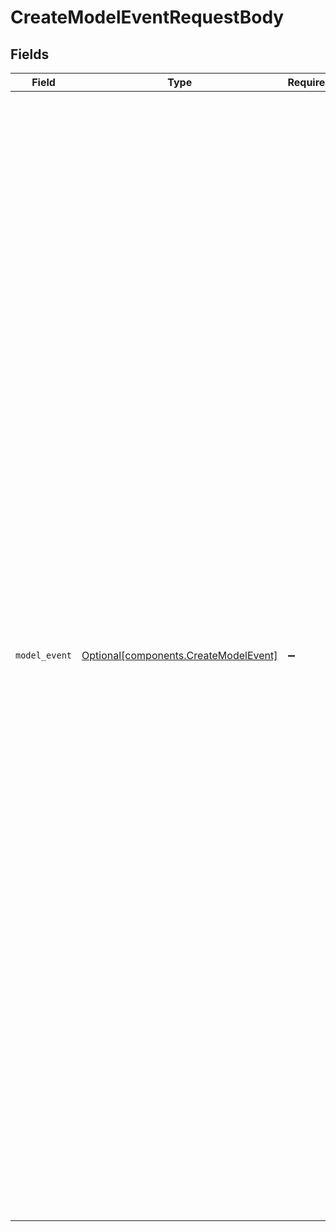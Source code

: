 # CreateModelEventRequestBody


## Fields

| Field                                                                                                                                                                                                                                                                                                                                                                                                                                                                                                                                                                                                                                                                                                                                                                                                                                                                                                                                                                                                                                                                                                                                                                                                   | Type                                                                                                                                                                                                                                                                                                                                                                                                                                                                                                                                                                                                                                                                                                                                                                                                                                                                                                                                                                                                                                                                                                                                                                                                    | Required                                                                                                                                                                                                                                                                                                                                                                                                                                                                                                                                                                                                                                                                                                                                                                                                                                                                                                                                                                                                                                                                                                                                                                                                | Description                                                                                                                                                                                                                                                                                                                                                                                                                                                                                                                                                                                                                                                                                                                                                                                                                                                                                                                                                                                                                                                                                                                                                                                             | Example                                                                                                                                                                                                                                                                                                                                                                                                                                                                                                                                                                                                                                                                                                                                                                                                                                                                                                                                                                                                                                                                                                                                                                                                 |
| ------------------------------------------------------------------------------------------------------------------------------------------------------------------------------------------------------------------------------------------------------------------------------------------------------------------------------------------------------------------------------------------------------------------------------------------------------------------------------------------------------------------------------------------------------------------------------------------------------------------------------------------------------------------------------------------------------------------------------------------------------------------------------------------------------------------------------------------------------------------------------------------------------------------------------------------------------------------------------------------------------------------------------------------------------------------------------------------------------------------------------------------------------------------------------------------------------- | ------------------------------------------------------------------------------------------------------------------------------------------------------------------------------------------------------------------------------------------------------------------------------------------------------------------------------------------------------------------------------------------------------------------------------------------------------------------------------------------------------------------------------------------------------------------------------------------------------------------------------------------------------------------------------------------------------------------------------------------------------------------------------------------------------------------------------------------------------------------------------------------------------------------------------------------------------------------------------------------------------------------------------------------------------------------------------------------------------------------------------------------------------------------------------------------------------- | ------------------------------------------------------------------------------------------------------------------------------------------------------------------------------------------------------------------------------------------------------------------------------------------------------------------------------------------------------------------------------------------------------------------------------------------------------------------------------------------------------------------------------------------------------------------------------------------------------------------------------------------------------------------------------------------------------------------------------------------------------------------------------------------------------------------------------------------------------------------------------------------------------------------------------------------------------------------------------------------------------------------------------------------------------------------------------------------------------------------------------------------------------------------------------------------------------- | ------------------------------------------------------------------------------------------------------------------------------------------------------------------------------------------------------------------------------------------------------------------------------------------------------------------------------------------------------------------------------------------------------------------------------------------------------------------------------------------------------------------------------------------------------------------------------------------------------------------------------------------------------------------------------------------------------------------------------------------------------------------------------------------------------------------------------------------------------------------------------------------------------------------------------------------------------------------------------------------------------------------------------------------------------------------------------------------------------------------------------------------------------------------------------------------------------- | ------------------------------------------------------------------------------------------------------------------------------------------------------------------------------------------------------------------------------------------------------------------------------------------------------------------------------------------------------------------------------------------------------------------------------------------------------------------------------------------------------------------------------------------------------------------------------------------------------------------------------------------------------------------------------------------------------------------------------------------------------------------------------------------------------------------------------------------------------------------------------------------------------------------------------------------------------------------------------------------------------------------------------------------------------------------------------------------------------------------------------------------------------------------------------------------------------- |
| `model_event`                                                                                                                                                                                                                                                                                                                                                                                                                                                                                                                                                                                                                                                                                                                                                                                                                                                                                                                                                                                                                                                                                                                                                                                           | [Optional[components.CreateModelEvent]](../../models/components/createmodelevent.md)                                                                                                                                                                                                                                                                                                                                                                                                                                                                                                                                                                                                                                                                                                                                                                                                                                                                                                                                                                                                                                                                                                                    | :heavy_minus_sign:                                                                                                                                                                                                                                                                                                                                                                                                                                                                                                                                                                                                                                                                                                                                                                                                                                                                                                                                                                                                                                                                                                                                                                                      | N/A                                                                                                                                                                                                                                                                                                                                                                                                                                                                                                                                                                                                                                                                                                                                                                                                                                                                                                                                                                                                                                                                                                                                                                                                     | {<br/>"project": "New Project",<br/>"model": "gpt-4o",<br/>"provider": "openai",<br/>"messages": [<br/>{<br/>"role": "system",<br/>"content": "Hello, world!"<br/>}<br/>],<br/>"response": {<br/>"role": "assistant",<br/>"content": "Hello, world!"<br/>},<br/>"duration": 42,<br/>"usage": {<br/>"prompt_tokens": 10,<br/>"completion_tokens": 10,<br/>"total_tokens": 20<br/>},<br/>"cost": 0.00008,<br/>"error": null,<br/>"source": "playground",<br/>"event_name": "Model Completion",<br/>"hyperparameters": {<br/>"temperature": 0,<br/>"top_p": 1,<br/>"max_tokens": 1000,<br/>"presence_penalty": 0,<br/>"frequency_penalty": 0,<br/>"stop": [],<br/>"n": 1<br/>},<br/>"template": [<br/>{<br/>"role": "system",<br/>"content": "Hello, {{ name }}!"<br/>}<br/>],<br/>"template_inputs": {<br/>"name": "world"<br/>},<br/>"tools": {<br/>"type": "function",<br/>"function": {<br/>"name": "get_current_weather",<br/>"description": "Get the current weather",<br/>"parameters": {<br/>"type": "object",<br/>"properties": {<br/>"location": {<br/>"type": "string",<br/>"description": "The city and state, e.g. San Francisco, CA"<br/>},<br/>"format": {<br/>"type": "string",<br/>"enum": [<br/>"celsius",<br/>"fahrenheit"<br/>],<br/>"description": "The temperature unit to use. Infer this from the users location."<br/>}<br/>},<br/>"required": [<br/>"location",<br/>"format"<br/>]<br/>}<br/>}<br/>},<br/>"tool_choice": "none",<br/>"response_format": {<br/>"type": "text"<br/>}<br/>} |